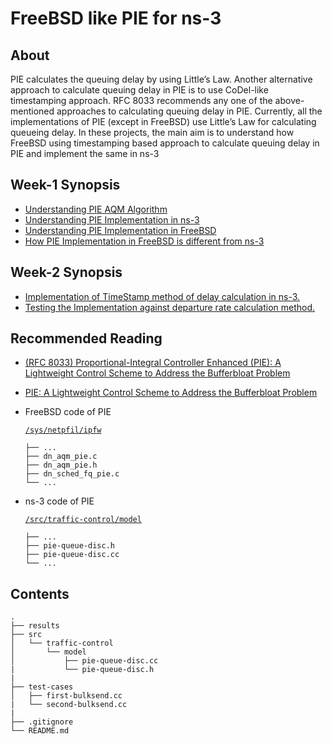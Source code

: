 #  FreeBSD like PIE for ns-3

## About

PIE calculates the queuing delay by using Little’s Law. Another alternative approach to
calculate queuing delay in PIE is to use CoDel-like timestamping approach. RFC 8033
recommends any one of the above-mentioned approaches to calculating queuing delay in PIE.
Currently, all the implementations of PIE (except in FreeBSD) use Little’s Law for calculating
queueing delay. In these projects, the main aim is to understand how FreeBSD using
timestamping based approach to calculate queuing delay in PIE and implement the same in ns-3

## Week-1 Synopsis
* [ Understanding PIE AQM Algorithm ](https://github.com/siddeshlc8/freebsd-pie-in-ns3/wiki/Week-1-Synopsis#pie-proportional-integral-controller-enhanced)
* [ Understanding PIE Implementation in ns-3 ](https://github.com/siddeshlc8/freebsd-pie-in-ns3/wiki/Week-1-Synopsis#implementation-of-pie-in-ns-3)
* [ Understanding PIE Implementation in FreeBSD ](https://github.com/siddeshlc8/freebsd-pie-in-ns3/wiki/Week-1-Synopsis#implementation-of-pie-in-freebsd )
* [How PIE Implementation in FreeBSD is different from ns-3]( https://github.com/siddeshlc8/freebsd-pie-in-ns3/wiki/Week-1-Synopsis#difference-between-ns-3--freebsd-pie-implementation)

## Week-2 Synopsis
* [ Implementation of TimeStamp method of delay calculation in ns-3. ](https://github.com/siddeshlc8/freebsd-pie-in-ns3/wiki/Week-2-Synopsis#implementation)
* [ Testing the Implementation against departure rate calculation method. ](https://github.com/siddeshlc8/freebsd-pie-in-ns3/wiki/Week-2-Synopsis#testing)

## Recommended Reading
- [(RFC 8033) Proportional-Integral Controller Enhanced (PIE): A Lightweight Control
Scheme to Address the Bufferbloat Problem ](https://tools.ietf.org/html/rfc8033)
- [PIE: A Lightweight Control Scheme to Address the Bufferbloat Problem ](http://ieeexplore.ieee.org/document/6602305/)
- FreeBSD code of PIE 

  [`/sys/netpfil/ipfw`](https://github.com/freebsd/freebsd/tree/master/sys/netpfil/ipfw)
  ```
  ├── ...
  ├── dn_aqm_pie.c 
  ├── dn_aqm_pie.h 
  ├── dn_sched_fq_pie.c 
  └── ...
  ```
- ns-3 code of PIE 

  [`/src/traffic-control/model`](https://github.com/nsnam/ns-3-dev-git/tree/master/src/traffic-control/model)
  ```
  ├── ...
  ├── pie-queue-disc.h
  ├── pie-queue-disc.cc
  └── ...
  ```
## Contents
```
.
├── results
├── src
│   └── traffic-control
│       └── model
│           ├── pie-queue-disc.cc
|           └── pie-queue-disc.h
|
├── test-cases
│   ├── first-bulksend.cc
|   └── second-bulksend.cc
|
├── .gitignore
└── README.md
```